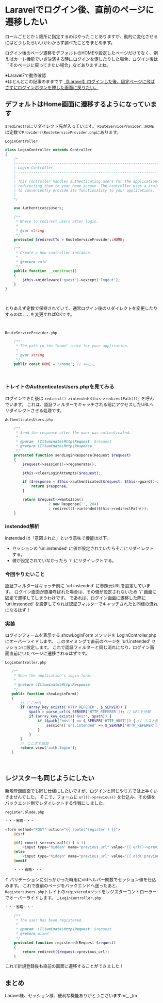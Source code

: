 # Laravelでログイン後、直前のページに遷移したい

ロールごととか１箇所に指定するのはやったことありますが、動的に変化させるにはどうしたらいいかわからず調べたことをまとめます。

ログイン後のページ遷移をデフォルトのHOMEや設定したページだけでなく、例えばカート機能でいざ決済する時にログインを促したりした場合、ログイン後は「そのページに戻ってきたい場合」などありますよね。

※Laravel7で動作確認  
※ほとんどこの記事のままです
[【Laravel】ログインした後、固定ページに飛ばさずにログインボタンを押した画面に戻りたい。](https://qiita.com/nekyo/items/f179875a8bcfba671785)

## デフォルトはHome画面に遷移するようになっています

`$redirectTo`にリダイレクト先が入っています。
`RouteServiceProvider::HOME`は定数で`Providers\RouteServiceProvider.php`にあります。

`LoginController`

```php
class LoginController extends Controller
{
    /*
    |--------------------------------------------------------------------------
    | Login Controller
    |--------------------------------------------------------------------------
    |
    | This controller handles authenticating users for the application and
    | redirecting them to your home screen. The controller uses a trait
    | to conveniently provide its functionality to your applications.
    |
    */

    use AuthenticatesUsers;

    /**
     * Where to redirect users after login.
     *
     * @var string
     */
    protected $redirectTo = RouteServiceProvider::HOME;

    /**
     * Create a new controller instance.
     *
     * @return void
     */
    public function __construct()
    {
        $this->middleware('guest')->except('logout');
    }
}
```

<br>

とりあえず定数で保持されていて、通常ログイン後のリダイレクトを変更したりするのはここを変更すればOKです。

<br>

`RouteServiceProvider.php`

```php
    /**
     * The path to the "home" route for your application.
     *
     * @var string
     */
    public const HOME = '/home'; // <=ここ
```

<br>

### トレイトのAuthenticatesUsers.phpを見てみる

ログインできた後は `redirect()->intended($this->redirectPath());` を呼んでいます。
これは、認証フィルターでキャッチされる前にアクセスしたURLへリダイレクトさせる処理です。

`AuthenticatesUsers.php`

```php
    /**
     * Send the response after the user was authenticated.
     *
     * @param  \Illuminate\Http\Request  $request
     * @return \Illuminate\Http\Response
     */
    protected function sendLoginResponse(Request $request)
    {
        $request->session()->regenerate();

        $this->clearLoginAttempts($request);

        if ($response = $this->authenticated($request, $this->guard()->user())) {
            return $response;
        }

        return $request->wantsJson()
                    ? new Response('', 204)
                    : redirect()->intended($this->redirectPath());
    }
```

### instended解析

instended は「意図された」という意味で機能は以下。

- セッションの 'url.instended' に値が設定されていたらそこにリダイレクトする。
- 値が設定されていなかったら '/' にリダイレクトする。

### 今回やりたいこと

認証フィルターはキャッチ前に 'url.instended' に参照元URLを設定しています。
ログイン画面が直接呼ばれた場合は、その値が設定されないため '/' 画面に固定で遷移してしまうわけです。
であれば、ログイン画面に遷移した際に 'url.instended' を設定してやれば認証フィルターでキャッチされたと同様の流れになるはず！

### 実装

ログインフォームを表示する showLoginForm メソッドを LoginController.phpにオーバーライドします。
このタイミングで直前のページを 'url.instended' セッションに設定します。
これで認証フィルターと同じ流れになり、ログイン画面直前にいたページに遷移されるはずです。

`LoginController.php`

 ```php
    /**
     * Show the application's login form.
     *
     * @return \Illuminate\Http\Response
     */
    public function showLoginForm()
    {
        // ここから
        if (array_key_exists('HTTP_REFERER', $_SERVER)) {
            $path = parse_url($_SERVER['HTTP_REFERER']); // URLを分解
            if (array_key_exists('host', $path)) {
                if ($path['host'] == $_SERVER['HTTP_HOST']) { // ホスト部分が自ホストと同じ
                    session(['url.intended' => $_SERVER['HTTP_REFERER']]);
                }
            }
        }
        // ここまで追加
        return view('auth.login');
    }

 ```

<br>

## レジスターも同じようにしたい

新規登録画面でも同じ仕様にしたいですが、ログインと同じやり方では上手くいきませんでした。
そこで、フォームに `url()->previous()` を仕込み、その値をバックエンド側でレダイレクトする作戦にしました。

`register.blade.php`

```php
・・・省略・・・

<form method="POST" action="{{ route('register') }}">
    @csrf

    @if( count( $errors->all() ) < 1)
        <input type="hidden" name="previous_url" value="{{ url()->previous() }}">
    @else
        <input type="hidden" name="previous_url" value="{{ old('previous_url') }}">
    @endif

    ・・・省略・・・

```

↑
バリデーションに引っかかった時用にoldヘルパー関数でセッション値を仕込みます。
これで直前のページをバックエンドへ送ったあと、`RegistersUsers.php`トレイトの`registeredメソッド`をレジスターコントローラーでオーバーライドします。
_
`LoginController.php`

```php
・・・省略・・・

    /**
     * The user has been registered.
     *
     * @param  \Illuminate\Http\Request  $request
     * @return mixed
     */
    protected function registered(Request $request)
    {
        return redirect($request->previous_url);
    }

```

これで新規登録後も直前の画面に遷移することができました！

## まとめ

Laravel様、セッション様、便利な機能ありがとうございますm(_ _)m
